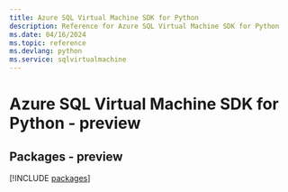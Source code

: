 ```yaml
---
title: Azure SQL Virtual Machine SDK for Python
description: Reference for Azure SQL Virtual Machine SDK for Python
ms.date: 04/16/2024
ms.topic: reference
ms.devlang: python
ms.service: sqlvirtualmachine
---
```

# Azure SQL Virtual Machine SDK for Python - preview
## Packages - preview
[!INCLUDE [packages](sql-virtual-machine-index.md)]